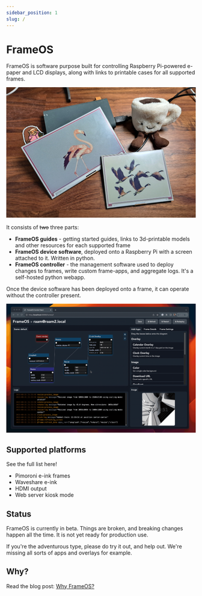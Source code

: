 ```yaml
---
sidebar_position: 1
slug: /
---
```


# FrameOS 

FrameOS is software purpose built for controlling Raspberry Pi-powered e-paper and LCD displays, along with links to printable cases for all supported frames. 

![](./_img/0-frames.jpg)

It consists of ~~two~~ three parts:
- **FrameOS guides** - getting started guides, links to 3d-printable models and other resources for each supported frame 
- **FrameOS device software**, deployed onto a Raspberry Pi with a screen attached to it. Written in python.
- **FrameOS controller** - the management software used to deploy changes to frames, write custom frame-apps, and aggregate logs. It's a self-hosted python webapp.

Once the device software has been deployed onto a frame, it can operate without the controller present.

![FrameOS Screenshot](./_img/diagram-reload.gif)

## Supported platforms

See the full list here!

- Pimoroni e-ink frames
- Waveshare e-ink
- HDMI output
- Web server kiosk mode

## Status

FrameOS is currently in beta. Things are broken, and breaking changes happen all the time. It is not yet ready for production use.

If you're the adventurous type, please do try it out, and help out. We're missing all sorts of apps and overlays for example.

## Why?

Read the blog post: [Why FrameOS?](/blog/why-frameos)